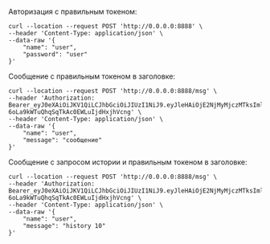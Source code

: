 
Авторизация с правильным токеном:
```
curl --location --request POST 'http://0.0.0.0:8888' \
--header 'Content-Type: application/json' \
--data-raw '{
    "name": "user",
    "password": "user"
}'
```

Сообщение с правильным токеном в заголовке:

```
curl --location --request POST 'http://0.0.0.0:8888/msg' \
--header 'Authorization: Bearer_eyJ0eXAiOiJKV1QiLCJhbGciOiJIUzI1NiJ9.eyJleHAiOjE2NjMyMjczMTksImlhdCI6MTY2MjM2MzMxOSwiaXNzIjoiemtrIiwibmFtZSI6InVzZXIifQ.daJTLqiR-6oLa9kWTuQhqSqTkAc0EWLuIjdHxjhVcng' \
--header 'Content-Type: application/json' \
--data-raw '{
    "name": "user",
    "message": "сообщение"
}'
```

Сообщение с запросом истории и правильным токеном в заголовке:
```
curl --location --request POST 'http://0.0.0.0:8888/msg' \
--header 'Authorization: Bearer_eyJ0eXAiOiJKV1QiLCJhbGciOiJIUzI1NiJ9.eyJleHAiOjE2NjMyMjczMTksImlhdCI6MTY2MjM2MzMxOSwiaXNzIjoiemtrIiwibmFtZSI6InVzZXIifQ.daJTLqiR-6oLa9kWTuQhqSqTkAc0EWLuIjdHxjhVcng' \
--header 'Content-Type: application/json' \
--data-raw '{
    "name": "user",
    "message": "history 10"
}'
```